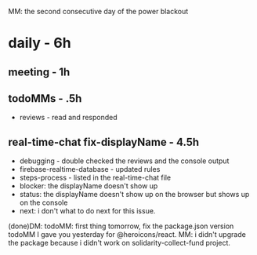 MM: the second consecutive day of the power blackout

# daily - 6h

## meeting - 1h

## todoMMs - .5h
* reviews - read and responded

## real-time-chat fix-displayName - 4.5h
* debugging - double checked the reviews and the console output
* firebase-realtime-database - updated rules
* steps-process - listed in the real-time-chat file
* blocker: the displayName doesn't show up
* status: the displayName doesn't show up on the browser but shows up on the console
* next: i don't what to do next for this issue.

(done)DM: todoMM: first thing tomorrow, fix the package.json version todoMM I gave you yesterday for @heroicons/react. MM: i didn't upgrade the package because i didn't work on solidarity-collect-fund project. 